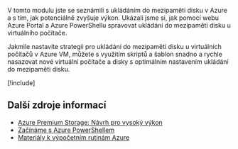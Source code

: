 V tomto modulu jste se seznámili s ukládáním do mezipaměti disku v Azure a s tím, jak potenciálně zvyšuje výkon. Ukázali jsme si, jak pomocí webu Azure Portal a Azure PowerShellu spravovat ukládání do mezipaměti disku u virtuálního počítače.

Jakmile nastavíte strategii pro ukládání do mezipaměti disku u virtuálních počítačů v Azure VM, můžete s využitím skriptů a šablon snadno a rychle nasazovat nové virtuální počítače a disky s optimálním nastavením ukládání do mezipaměti disku.

[!include[](../../../includes/azure-sandbox-cleanup.md)]

## <a name="additional-resources"></a>Další zdroje informací

- [Azure Premium Storage: Návrh pro vysoký výkon](https://docs.microsoft.com/azure/virtual-machines/windows/premium-storage-performance)
- [Začínáme s Azure PowerShellem](https://docs.microsoft.com/powershell/azure/get-started-azureps)
- [Materiály k výpočetním rutinám Azure](https://docs.microsoft.com/powershell/module/azurerm.compute#vm_disks)
